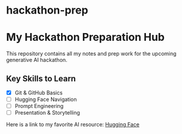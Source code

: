 # hackathon-prep
# My Hackathon Preparation Hub

This repository contains all my notes and prep work for the upcoming generative AI hackathon.

## Key Skills to Learn
* [x] Git & GitHub Basics
* [ ] Hugging Face Navigation
* [ ] Prompt Engineering
* [ ] Presentation & Storytelling

Here is a link to my favorite AI resource: [Hugging Face](https://huggingface.co/)
